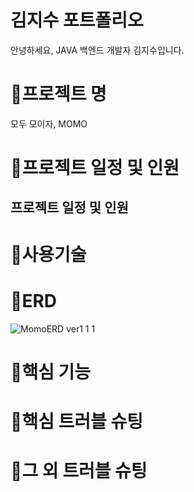 <h1>김지수 포트폴리오</h1>
안녕하세요, JAVA 백엔드 개발자 김지수입니다.

# 🚨프로젝트 명
모두 모이자, MOMO

# 🚨프로젝트 일정 및 인원
<h2>프로젝트 일정 및 인원</h2>

# 🚨사용기술


# 🚨ERD
![MomoERD ver1 1 1](https://github.com/user-attachments/assets/9247134a-a507-4aa2-a7e3-9ce197e76f57)


# 🚨핵심 기능

# 🚨핵심 트러블 슈팅


# 🚨그 외 트러블 슈팅


